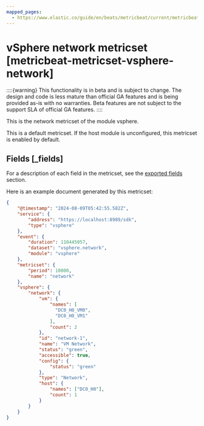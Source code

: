 ```yaml
---
mapped_pages:
  - https://www.elastic.co/guide/en/beats/metricbeat/current/metricbeat-metricset-vsphere-network.html
---
```


<!-- This file is generated! See scripts/mage/docs_collector.go -->

# vSphere network metricset [metricbeat-metricset-vsphere-network]

::::{warning}
This functionality is in beta and is subject to change. The design and code is less mature than official GA features and is being provided as-is with no warranties. Beta features are not subject to the support SLA of official GA features.
::::


This is the network metricset of the module vsphere.

This is a default metricset. If the host module is unconfigured, this metricset is enabled by default.

## Fields [_fields]

For a description of each field in the metricset, see the [exported fields](/reference/metricbeat/exported-fields-vsphere.md) section.

Here is an example document generated by this metricset:

```json
{
    "@timestamp": "2024-08-09T05:42:55.582Z",
    "service": {
        "address": "https://localhost:8989/sdk",
        "type": "vsphere"
    },
    "event": {
        "duration": 110445057,
        "dataset": "vsphere.network",
        "module": "vsphere"
    },
    "metricset": {
        "period": 10000,
        "name": "network"
    },
    "vsphere": {
        "network": {
            "vm": {
                "names": [
                  "DC0_H0_VM0", 
                  "DC0_H0_VM1"
                ],
                "count": 2
            },
            "id": "network-1",
            "name": "VM Network",
            "status": "green",
            "accessible": true,
            "config": {
                "status": "green"
            },
            "type": "Network",
            "host": {
                "names": ["DC0_H0"],
                "count": 1
            }
        }
    }
}
```

